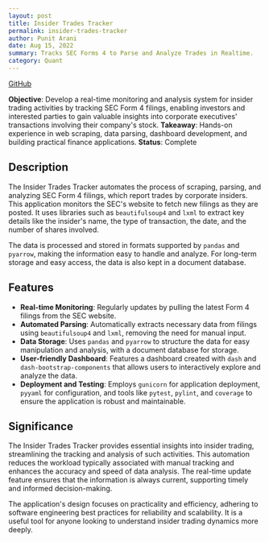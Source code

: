 ```yaml
---
layout: post
title: Insider Trades Tracker
permalink: insider-trades-tracker
author: Punit Arani
date: Aug 15, 2022
summary: Tracks SEC Forms 4 to Parse and Analyze Trades in Realtime.
category: Quant
---
```


[GitHub](https://github.com/punitarani/InsiderTradesTracker)

**Objective**: Develop a real-time monitoring and analysis system for insider trading activities by tracking SEC Form 4 filings, enabling investors and interested parties to gain valuable insights into corporate executives' transactions involving their company's stock.
**Takeaway**: Hands-on experience in web scraping, data parsing, dashboard development, and building practical finance applications.
**Status**: Complete

## Description

The Insider Trades Tracker automates the process of scraping, parsing, and analyzing SEC Form 4 filings, which report trades by corporate insiders. This application monitors the SEC's website to fetch new filings as they are posted. It uses libraries such as `beautifulsoup4` and `lxml` to extract key details like the insider's name, the type of transaction, the date, and the number of shares involved.

The data is processed and stored in formats supported by `pandas` and `pyarrow`, making the information easy to handle and analyze. For long-term storage and easy access, the data is also kept in a document database.

## Features

- **Real-time Monitoring**: Regularly updates by pulling the latest Form 4 filings from the SEC website.
- **Automated Parsing**: Automatically extracts necessary data from filings using `beautifulsoup4` and `lxml`, removing the need for manual input.
- **Data Storage**: Uses `pandas` and `pyarrow` to structure the data for easy manipulation and analysis, with a document database for storage.
- **User-friendly Dashboard**: Features a dashboard created with `dash` and `dash-bootstrap-components` that allows users to interactively explore and analyze the data.
- **Deployment and Testing**: Employs `gunicorn` for application deployment, `pyyaml` for configuration, and tools like `pytest`, `pylint`, and `coverage` to ensure the application is robust and maintainable.

## Significance

The Insider Trades Tracker provides essential insights into insider trading, streamlining the tracking and analysis of such activities. This automation reduces the workload typically associated with manual tracking and enhances the accuracy and speed of data analysis. The real-time update feature ensures that the information is always current, supporting timely and informed decision-making.

The application's design focuses on practicality and efficiency, adhering to software engineering best practices for reliability and scalability. It is a useful tool for anyone looking to understand insider trading dynamics more deeply.
